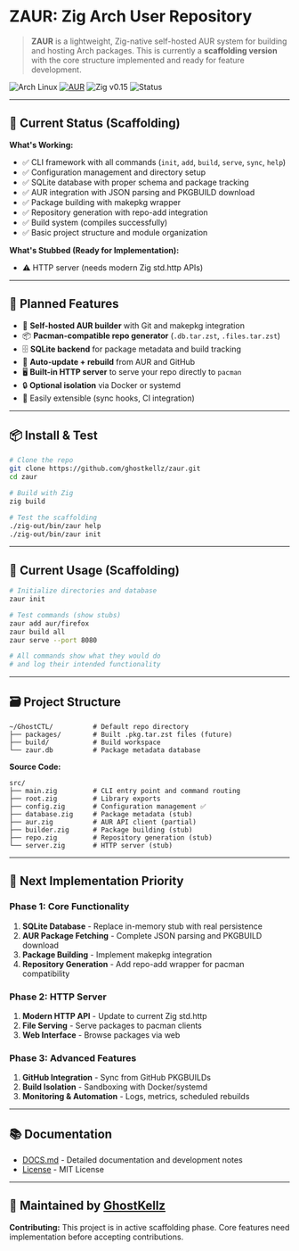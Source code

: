 # ZAUR: Zig Arch User Repository

> **ZAUR** is a lightweight, Zig-native self-hosted AUR system for building and hosting Arch packages. This is currently a **scaffolding version** with the core structure implemented and ready for feature development.

![Arch Linux](https://img.shields.io/badge/arch%20linux-supported-blue?logo=arch-linux&logoColor=white)
[![AUR](https://img.shields.io/badge/AUR-planned-orange?logo=arch-linux)](#)
![Zig v0.15](https://img.shields.io/badge/Zig-v0.15-yellow?logo=zig)
![Status](https://img.shields.io/badge/status-scaffolding-yellow)

---

## 🚧 Current Status (Scaffolding)

**What's Working:**
* ✅ CLI framework with all commands (`init`, `add`, `build`, `serve`, `sync`, `help`)
* ✅ Configuration management and directory setup
* ✅ SQLite database with proper schema and package tracking
* ✅ AUR integration with JSON parsing and PKGBUILD download
* ✅ Package building with makepkg wrapper
* ✅ Repository generation with repo-add integration
* ✅ Build system (compiles successfully)
* ✅ Basic project structure and module organization

**What's Stubbed (Ready for Implementation):**
* ⚠️ HTTP server (needs modern Zig std.http APIs)

---

## 🎯 Planned Features

* 🔧 **Self-hosted AUR builder** with Git and makepkg integration
* 📦 **Pacman-compatible repo generator** (`.db.tar.zst`, `.files.tar.zst`)
* 🗄️ **SQLite backend** for package metadata and build tracking
* 🔄 **Auto-update + rebuild** from AUR and GitHub
* 🖥️ **Built-in HTTP server** to serve your repo directly to `pacman`
* 🔒 **Optional isolation** via Docker or systemd
* 🔌 Easily extensible (sync hooks, CI integration)

---

## 📦 Install & Test

```bash
# Clone the repo
git clone https://github.com/ghostkellz/zaur.git
cd zaur

# Build with Zig
zig build

# Test the scaffolding
./zig-out/bin/zaur help
./zig-out/bin/zaur init
```

---

## 🧪 Current Usage (Scaffolding)

```bash
# Initialize directories and database
zaur init

# Test commands (show stubs)
zaur add aur/firefox
zaur build all
zaur serve --port 8080

# All commands show what they would do
# and log their intended functionality
```

---

## 🗃️ Project Structure

```
~/GhostCTL/          # Default repo directory
├── packages/        # Built .pkg.tar.zst files (future)
├── build/           # Build workspace
└── zaur.db          # Package metadata database
```

**Source Code:**
```
src/
├── main.zig         # CLI entry point and command routing
├── root.zig         # Library exports
├── config.zig       # Configuration management ✅
├── database.zig     # Package metadata (stub)
├── aur.zig          # AUR API client (partial)
├── builder.zig      # Package building (stub)
├── repo.zig         # Repository generation (stub)
└── server.zig       # HTTP server (stub)
```

---

## 🚀 Next Implementation Priority

### Phase 1: Core Functionality
1. **SQLite Database** - Replace in-memory stub with real persistence
2. **AUR Package Fetching** - Complete JSON parsing and PKGBUILD download
3. **Package Building** - Implement makepkg integration
4. **Repository Generation** - Add repo-add wrapper for pacman compatibility

### Phase 2: HTTP Server
1. **Modern HTTP API** - Update to current Zig std.http
2. **File Serving** - Serve packages to pacman clients
3. **Web Interface** - Browse packages via web

### Phase 3: Advanced Features
1. **GitHub Integration** - Sync from GitHub PKGBUILDs
2. **Build Isolation** - Sandboxing with Docker/systemd
3. **Monitoring & Automation** - Logs, metrics, scheduled rebuilds

---

## 📚 Documentation

* [DOCS.md](DOCS.md) - Detailed documentation and development notes
* [License](LICENSE) - MIT License

---

## 👻 Maintained by [GhostKellz](https://github.com/ghostkellz)

**Contributing:** This project is in active scaffolding phase. Core features need implementation before accepting contributions.

